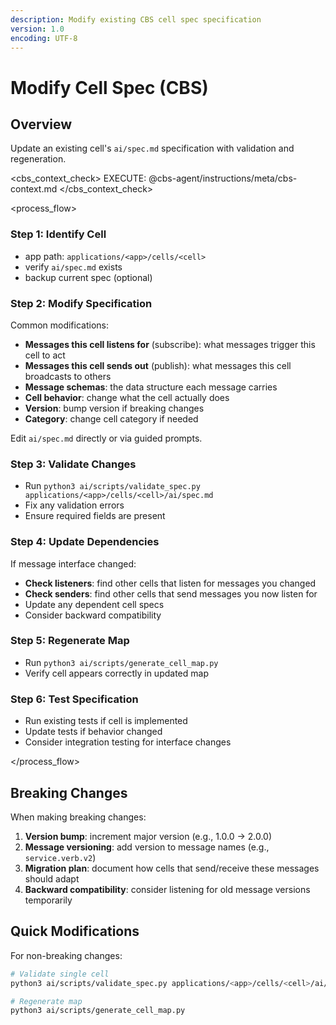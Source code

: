 ```yaml
---
description: Modify existing CBS cell spec specification
version: 1.0
encoding: UTF-8
---
```


# Modify Cell Spec (CBS)

## Overview

Update an existing cell's `ai/spec.md` specification with validation and regeneration.

<cbs_context_check>
  EXECUTE: @cbs-agent/instructions/meta/cbs-context.md
</cbs_context_check>

<process_flow>

<step number="1" name="identify_cell">

### Step 1: Identify Cell
- app path: `applications/<app>/cells/<cell>`
- verify `ai/spec.md` exists
- backup current spec (optional)

</step>

<step number="2" name="modify_spec">

### Step 2: Modify Specification
Common modifications:
- **Messages this cell listens for** (subscribe): what messages trigger this cell to act
- **Messages this cell sends out** (publish): what messages this cell broadcasts to others
- **Message schemas**: the data structure each message carries
- **Cell behavior**: change what the cell actually does
- **Version**: bump version if breaking changes
- **Category**: change cell category if needed

Edit `ai/spec.md` directly or via guided prompts.

</step>

<step number="3" name="validate_changes">

### Step 3: Validate Changes
- Run `python3 ai/scripts/validate_spec.py applications/<app>/cells/<cell>/ai/spec.md`
- Fix any validation errors
- Ensure required fields are present

</step>

<step number="4" name="update_dependencies">

### Step 4: Update Dependencies
If message interface changed:
- **Check listeners**: find other cells that listen for messages you changed
- **Check senders**: find other cells that send messages you now listen for
- Update any dependent cell specs
- Consider backward compatibility

</step>

<step number="5" name="regenerate_map">

### Step 5: Regenerate Map
- Run `python3 ai/scripts/generate_cell_map.py`
- Verify cell appears correctly in updated map

</step>

<step number="6" name="test_spec">

### Step 6: Test Specification
- Run existing tests if cell is implemented
- Update tests if behavior changed
- Consider integration testing for interface changes

</step>

</process_flow>

## Breaking Changes

When making breaking changes:
1. **Version bump**: increment major version (e.g., 1.0.0 → 2.0.0)
2. **Message versioning**: add version to message names (e.g., `service.verb.v2`)
3. **Migration plan**: document how cells that send/receive these messages should adapt
4. **Backward compatibility**: consider listening for old message versions temporarily

## Quick Modifications

For non-breaking changes:
```bash
# Validate single cell
python3 ai/scripts/validate_spec.py applications/<app>/cells/<cell>/ai/spec.md

# Regenerate map
python3 ai/scripts/generate_cell_map.py
```
